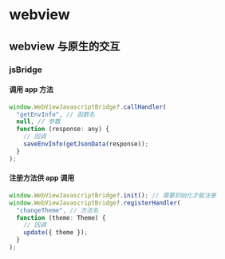 # webview

## webview 与原生的交互

### jsBridge

#### 调用 app 方法

```js
window.WebViewJavascriptBridge?.callHandler(
  "getEnvInfo", // 函数名
  null, // 参数
  function (response: any) {
    // 回调
    saveEnvInfo(getJsonData(response));
  }
);
```

#### 注册方法供 app 调用

```js
window.WebViewJavascriptBridge?.init(); // 需要初始化才能注册
window.WebViewJavascriptBridge?.registerHandler(
  "changeTheme", // 方法名
  function (theme: Theme) {
    // 回调
    update({ theme });
  }
);
```
